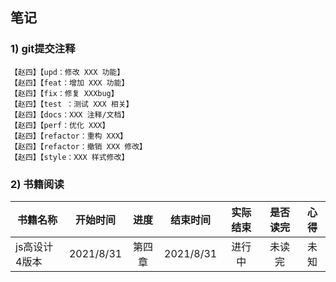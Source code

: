 
## 笔记
### 1) git提交注释
```
【赵四】【upd：修改 XXX 功能】
【赵四】【feat：增加 XXX 功能】
【赵四】【fix：修复 XXXbug】
【赵四】【test ：测试 XXX 相关】
【赵四】【docs：XXX 注释/文档】
【赵四】【perf：优化 XXX】
【赵四】【refactor：重构 XXX】
【赵四】【refactor：撤销 XXX 修改】
【赵四】【style：XXX 样式修改】
```
### 2) 书籍阅读
|书籍名称          |开始时间   |进度   |结束时间         |实际结束 |是否读完 |心得|
| -------------|:--------------:|:--------------:|:--------------:|:--------------:|:--------------:|:--------------:|
|js高设计4版本|2021/8/31|第四章|2021/8/31|进行中|未读完|未知|
